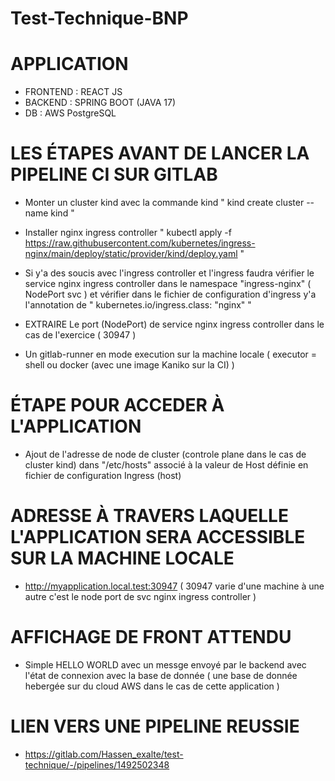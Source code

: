 # Test-Technique-BNP

# APPLICATION 

- FRONTEND : REACT JS 
- BACKEND : SPRING BOOT (JAVA 17)
- DB : AWS PostgreSQL


# LES ÉTAPES AVANT DE LANCER LA PIPELINE CI SUR GITLAB 

- Monter un cluster kind avec la commande kind  " kind create cluster --name kind " 
- Installer nginx ingress controller  " kubectl apply -f https://raw.githubusercontent.com/kubernetes/ingress-nginx/main/deploy/static/provider/kind/deploy.yaml " 
- Si y'a des soucis avec l'ingress controller et l'ingress faudra vérifier le service nginx ingress controller dans le namespace "ingress-nginx" ( NodePort svc )  et vérifier dans le fichier de configuration d'ingress y'a l'annotation de " kubernetes.io/ingress.class: "nginx" "  

- EXTRAIRE Le port (NodePort) de service nginx ingress controller dans le cas de l'exercice ( 30947 )

- Un gitlab-runner en mode execution sur la machine locale ( executor = shell ou docker (avec une image Kaniko sur la CI) ) 

# ÉTAPE POUR ACCEDER À L'APPLICATION

- Ajout de l'adresse de node de cluster (controle plane dans le cas de cluster kind) dans "/etc/hosts"  associé à la valeur de Host définie en fichier de configuration Ingress (host)


# ADRESSE À TRAVERS LAQUELLE L'APPLICATION SERA ACCESSIBLE SUR LA MACHINE LOCALE 

- http://myapplication.local.test:30947   ( 30947 varie d'une machine à une autre c'est le node port de svc nginx ingress controller ) 

# AFFICHAGE DE FRONT ATTENDU 

- Simple HELLO WORLD avec un messge envoyé par le backend avec l'état de connexion avec la base de donnée ( une base de donnée hebergée sur du cloud AWS dans le cas de cette application )   




# LIEN VERS UNE PIPELINE REUSSIE 

- https://gitlab.com/Hassen_exalte/test-technique/-/pipelines/1492502348
